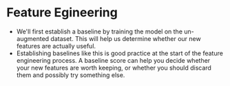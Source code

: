 # Feature Egineering

- We'll first establish a baseline by training the model on the un-augmented dataset. This will help us determine whether our new features are actually useful.
- Establishing baselines like this is good practice at the start of the feature engineering process. A baseline score can help you decide whether your new features are worth keeping, or whether you should discard them and possibly try something else.
